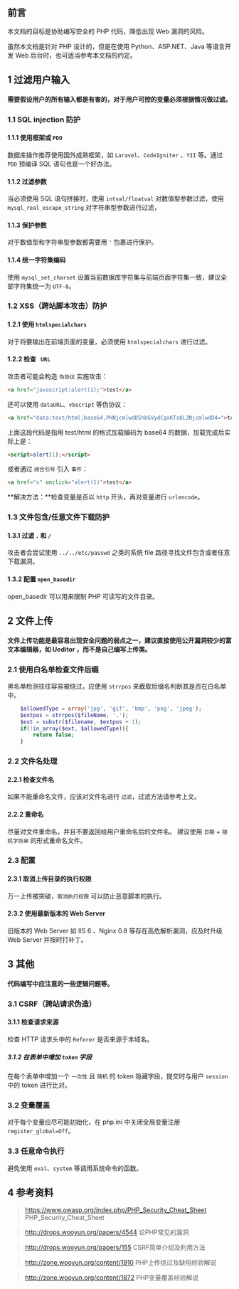 
## 前言

本文档的目标是协助编写安全的 PHP 代码，降低出现 Web 漏洞的风险。

虽然本文档是针对 PHP 设计的，但是在使用 Python、ASP.NET、Java 等语言开发 Web 后台时，也可适当参考本文档的约定。


## 1 过滤用户输入

#### 需要假设用户的所有输入都是有害的，对于用户可控的变量必须根据情况做过滤。

### 1.1 SQL injection 防护

#### 1.1.1 使用框架或 `PDO`

数据库操作推荐使用国外成熟框架，如 `Laravel`、`CodeIgniter` 、`YII` 等。通过 `PDO` 预编译 SQL 语句也是一个好办法。

#### 1.1.2 过滤参数

当必须使用 SQL 语句拼接时，使用 `intval/floatval` 对数值型参数过滤，使用 `mysql_real_escape_string` 对字符串型参数进行过滤，

#### 1.1.3 保护参数

对于数值型和字符串型参数都需要用 `'` 包裹进行保护。

#### 1.1.4 统一字符集编码 

使用 `mysql_set_charset` 设置当前数据库字符集与前端页面字符集一致，建议全部字符集统一为 `UTF-8`。


### 1.2 XSS（跨站脚本攻击）防护

#### 1.2.1 使用 `htmlspecialchars`

对于将要输出在前端页面的变量，必须使用 `htmlspecialchars` 进行过滤。

#### 1.2.2 检查 ` URL`

攻击者可能会构造 `伪协议` 实施攻击：
```html
<a href="javascript:alert(1);">test</a>
```
还可以使用 `dataURL`、`vbscript` 等伪协议：
```html
<a href="data:text/html;base64,PHNjcmlwdD5hbGVydCgxKTs8L3NjcmlwdD4=">test</a>
```
上面这段代码是指用 test/html 的格式加载编码为 base64 的数据，加载完成后实际上是：
```html
<script>alert(1);</script>
```
或者通过 `闭合引号` 引入 `事件`：
```html
<a href="x" onclick="alert(1)">test</a>
```
**解决方法：**检查变量是否以 `http` 开头，再对变量进行 `urlencode`。

### 1.3 文件包含/任意文件下载防护

#### 1.3.1 过滤 `.` 和 `/`

攻击者会尝试使用 `../../etc/passwd` 之类的系统 file 路径寻找文件包含或者任意下载漏洞。

#### 1.3.2 配置 `open_basedir`

open_basedir 可以用来限制 PHP 可读写的文件目录。


## 2 文件上传

#### 文件上传功能是最容易出现安全问题的弱点之一，建议直接使用公开漏洞较少的富文本编辑器，如 Ueditor ，而不是自己编写上传类。

### 2.1 使用白名单检查文件后缀

黑名单检测往往容易被绕过，应使用 `strrpos` 来截取后缀名判断其是否在白名单中。
```php
	$allowedType = array('jpg', 'gif', 'bmp', 'png', 'jpeg');
	$extpos = strrpos($fileName, '.');
	$ext = substr($filename, $extpos + 1);
	if(!in_array($ext, $allowedType)){
		return false;
	}
```

### 2.2 文件名处理

#### 2.2.1 检查文件名

如果不能重命名文件，应该对文件名进行 `过滤`，过滤方法请参考上文。

#### 2.2.2 重命名

尽量对文件重命名，并且不要返回给用户重命名后的文件名。
建议使用 `日期` + `随机字符串` 的形式重命名文件。

### 2.3 配置

#### 2.3.1 取消上传目录的执行权限

万一上传被突破，`取消执行权限` 可以防止恶意脚本的执行。

#### 2.3.2 使用最新版本的 Web Server
旧版本的 Web Server 如 IIS 6 、Nginx 0.8 等存在高危解析漏洞，应及时升级 Web Server 并按时打补丁。


## 3 其他

#### 代码编写中应注意的一些逻辑问题等。

### 3.1 CSRF（跨站请求伪造）

#### 3.1.1 检查请求来源

检查 HTTP 请求头中的 `Referer` 是否来源于本域名。

##### 3.1.2 在表单中增加 `token` 字段

在每个表单中增加一个 `一次性` 且 `随机` 的 token 隐藏字段，提交时与用户 `session` 中的 token 进行比对。

### 3.2 变量覆盖

对于每个变量应尽可能初始化，在 php.ini 中关闭全局变量注册 `register_global=Off`。

### 3.3 任意命令执行

避免使用 `eval`、`system` 等调用系统命令的函数。


## 4 参考资料

> https://www.owasp.org/index.php/PHP_Security_Cheat_Sheet  PHP_Security_Cheat_Sheet

> http://drops.wooyun.org/papers/4544  论PHP常见的漏洞

> http://drops.wooyun.org/papers/155  CSRF简单介绍及利用方法

> http://zone.wooyun.org/content/1910  PHP上传绕过及缺陷经验解说

> http://zone.wooyun.org/content/1872  PHP变量覆盖经验解说
